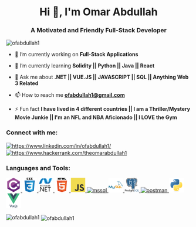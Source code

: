 
<h1 align="center">Hi 👋, I'm Omar Abdullah</h1>
<h3 align="center">A Motivated and Friendly Full-Stack Developer</h3>


<p align="left"> <img src="https://komarev.com/ghpvc/?username=ofabdullah1&label=Profile%20views&color=0e75b6&style=flat" alt="ofabdullah1" /> </p>

- 🔭 I’m currently working on **Full-Stack Applications**

- 🌱 I’m currently learning **Solidity || Python || Java || React**

- 💬 Ask me about **.NET || VUE.JS || JAVASCRIPT || SQL || Anything Web 3 Related**

- 📫 How to reach me **ofabdullah1@gmail.com**

- ⚡ Fun fact **I have lived in 4 different countries || I am a Thriller/Mystery Movie Junkie || I'm an NFL and NBA Aficionado || I LOVE the Gym**

<h3 align="left">Connect with me:</h3>
<p align="left">
<a href="https://linkedin.com/in/https://www.linkedin.com/in/ofabdullah1/" target="blank"><img align="center" src="https://raw.githubusercontent.com/rahuldkjain/github-profile-readme-generator/master/src/images/icons/Social/linked-in-alt.svg" alt="https://www.linkedin.com/in/ofabdullah1/" height="30" width="40" /></a>
<a href="https://www.hackerrank.com/https://www.hackerrank.com/theomarabdullah1" target="blank"><img align="center" src="https://raw.githubusercontent.com/rahuldkjain/github-profile-readme-generator/master/src/images/icons/Social/hackerrank.svg" alt="https://www.hackerrank.com/theomarabdullah1" height="30" width="40" /></a>
</p>

<h3 align="left">Languages and Tools:</h3>
<p align="left"> <a href="https://www.w3schools.com/cs/" target="_blank" rel="noreferrer"> <img src="https://raw.githubusercontent.com/devicons/devicon/master/icons/csharp/csharp-original.svg" alt="csharp" width="40" height="40"/> </a> <a href="https://www.w3schools.com/css/" target="_blank" rel="noreferrer"> <img src="https://raw.githubusercontent.com/devicons/devicon/master/icons/css3/css3-original-wordmark.svg" alt="css3" width="40" height="40"/> </a> <a href="https://dotnet.microsoft.com/" target="_blank" rel="noreferrer"> <img src="https://raw.githubusercontent.com/devicons/devicon/master/icons/dot-net/dot-net-original-wordmark.svg" alt="dotnet" width="40" height="40"/> </a> <a href="https://www.w3.org/html/" target="_blank" rel="noreferrer"> <img src="https://raw.githubusercontent.com/devicons/devicon/master/icons/html5/html5-original-wordmark.svg" alt="html5" width="40" height="40"/> </a> <a href="https://developer.mozilla.org/en-US/docs/Web/JavaScript" target="_blank" rel="noreferrer"> <img src="https://raw.githubusercontent.com/devicons/devicon/master/icons/javascript/javascript-original.svg" alt="javascript" width="40" height="40"/> </a> <a href="https://www.microsoft.com/en-us/sql-server" target="_blank" rel="noreferrer"> <img src="https://www.svgrepo.com/show/303229/microsoft-sql-server-logo.svg" alt="mssql" width="40" height="40"/> </a> <a href="https://www.mysql.com/" target="_blank" rel="noreferrer"> <img src="https://raw.githubusercontent.com/devicons/devicon/master/icons/mysql/mysql-original-wordmark.svg" alt="mysql" width="40" height="40"/> </a> <a href="https://www.postgresql.org" target="_blank" rel="noreferrer"> <img src="https://raw.githubusercontent.com/devicons/devicon/master/icons/postgresql/postgresql-original-wordmark.svg" alt="postgresql" width="40" height="40"/> </a> <a href="https://postman.com" target="_blank" rel="noreferrer"> <img src="https://www.vectorlogo.zone/logos/getpostman/getpostman-icon.svg" alt="postman" width="40" height="40"/> </a> <a href="https://www.python.org" target="_blank" rel="noreferrer"> <img src="https://raw.githubusercontent.com/devicons/devicon/master/icons/python/python-original.svg" alt="python" width="40" height="40"/> </a> <a href="https://vuejs.org/" target="_blank" rel="noreferrer"> <img src="https://raw.githubusercontent.com/devicons/devicon/master/icons/vuejs/vuejs-original-wordmark.svg" alt="vuejs" width="40" height="40"/> </a> </p>

<p><img align="left" src="https://github-readme-stats.vercel.app/api/top-langs?username=ofabdullah1&show_icons=true&locale=en&layout=compact" alt="ofabdullah1" /></p>

<p>&nbsp;<img align="center" src="https://github-readme-stats.vercel.app/api?username=ofabdullah1&show_icons=true&locale=en" alt="ofabdullah1" /></p>
